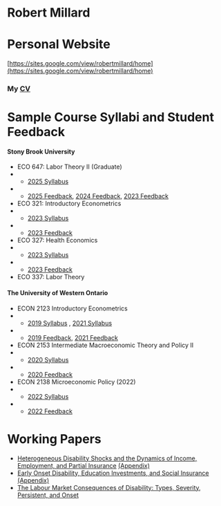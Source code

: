 # Robert Millard

# Personal Website
[https://sites.google.com/view/robertmillard/home](https://sites.google.com/view/robertmillard/home)

### My  [CV](CV_Millard.pdf)


# Sample Course Syllabi and Student Feedback

#### Stony Brook University
- ECO 647: Labor Theory II (Graduate)
- - [2025 Syllabus](ECO641_syllabus_2025.pdf)
- - [2025 Feedback](ECO647_2025.pdf), [2024 Feedback](ECO647_2024.pdf), [2023 Feedback](ECO647_2023.pdf)
- ECO 321: Introductory Econometrics
- - [2023 Syllabus](ECO321_syllabus_2023.pdf)
- - [2023 Feedback](ECO321_2023.pdf)
- ECO 327: Health Economics
- - [2023 Syllabus](ECO327_syllabus_2023.pdf)
- - [2023 Feedback](ECO327_2023.pdf)
- ECO 337: Labor Theory


#### The University of Western Ontario
- ECON 2123 Introductory Econometrics
- - [2019 Syllabus](2123B001COMay19.pdf) , [2021 Syllabus](2123A650COMay21.pdf)
- - [2019 Feedback](SQCTFeedback2123B2019.pdf), [2021 Feedback](SQCTFeedback2123A2021.pdf)
- ECON 2153 Intermediate Macroeconomic Theory and Policy II 
- - [2020 Syllabus](2153B001COMay20.pdf)
- - [2020 Feedback](SQCTFeedback2153B2020.pdf)
- ECON 2138 Microeconomic Policy (2022)
- - [2022 Syllabus](2138G001Jan22.pdf)
- - [2022 Feedback](SQCTFeedback2138G2022.pdf)
 

# Working Papers

- [Heterogeneous Disability Shocks and the Dynamics of Income, Employment, and Partial Insurance](Millard_earn_dynamics_WP.pdf) [(Appendix)](Millard_earn_dynamics_WP_appendix.pdf)
- [Early Onset Disability, Education Investments, and Social Insurance](Millard_JMP.pdf) [(Appendix)](JMP_appendix.pdf)
- [The Labour Market Consequences of Disability: Types, Severity, Persistent, and Onset](Chapter_1.pdf)

